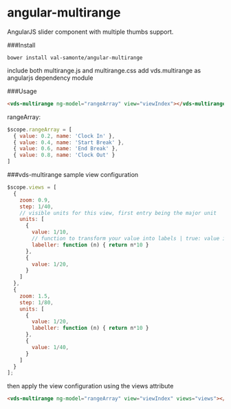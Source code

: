angular-multirange
===================

AngularJS slider component with multiple thumbs support.

###Install
```
bower install val-samonte/angular-multirange
```
include both multirange.js and multirange.css
add vds.multirange as angularjs dependency module

###Usage
```html
<vds-multirange ng-model="rangeArray" view="viewIndex"></vds-multirange>
```
rangeArray:
```javascript
$scope.rangeArray = [
  { value: 0.2, name: 'Clock In' },
  { value: 0.4, name: 'Start Break' },
  { value: 0.6, name: 'End Break' },
  { value: 0.8, name: 'Clock Out' }
]
```

###vds-multirange sample view configuration
```javascript
$scope.views = [
  {
    zoom: 0.9,
    step: 1/40,
    // visible units for this view, first entry being the major unit
    units: [
      {
        value: 1/10,
        // function to transform your value into labels | true: value itself | false: none
        labeller: function (n) { return n*10 } 
      },
      {
        value: 1/20,
      }
    ]
  },
  {
    zoom: 1.5,
    step: 1/80,
    units: [
      {
        value: 1/20,
        labeller: function (n) { return n*10 }
      },
      {
        value: 1/40,
      }
    ]
  }
];
```
then apply the view configuration using the views attribute
```html
<vds-multirange ng-model="rangeArray" view="viewIndex" views="views"></vds-multirange>
```